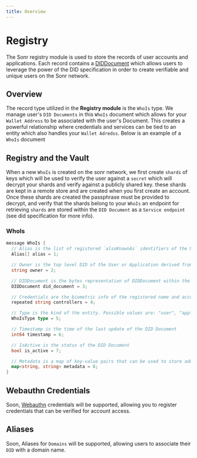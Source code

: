 ```yaml
---
title: Overview
---
```

# Registry
The Sonr registry module is used to store the records of user accounts and applications. Each record contains a [DIDDocument](https://www.w3.org/TR/did-core/) which allows users to leverage the power of the DID specification in order to create verifiable and unique users on the Sonr network. 

## Overview

The record type utilized in the **Registry module** is the `WhoIs` type. We manage user's `DID Documents` in this `WhoIs` document which allows for your `Wallet Address` to be associated with the user's Document. This creates a powerful relationship where credentials and services can be tied to an entity which also handles your `Wallet Adredss`. Below is an example of a `WhoIs` document

## Registry and the Vault
When a new `WhoIs` is created on the sonr network, we first create `shards` of keys which will be used to verify the user against a `secret` which will decrypt your shards and verify against a publicly shared key. these shards are kept in a remote store and are created when you first create an account. Once these shards are created the passphrase must be provided to decrypt, and verify that the shards belong to your `WhoIs` an endpoint for retrieving `shards` are stored within the `DID Document` as a `Service endpoint` (see did specification for more info).

### WhoIs
```go
message WhoIs {
  // Alias is the list of registered `alsoKnownAs` identifiers of the User or Application
  Alias[] alias = 1;

  // Owner is the top level DID of the User or Application derived from the multisignature wallet.
  string owner = 2;

  // DIDDocument is the bytes representation of DIDDocument within the WhoIs. Initially marshalled as JSON.
  DIDDocument did_document = 3;

  // Credentials are the biometric info of the registered name and account encoded with public key
  repeated string controllers = 4;

  // Type is the kind of the entity. Possible values are: "user", "application"
  WhoIsType type = 5;

  // Timestamp is the time of the last update of the DID Document
  int64 timestamp = 6;

  // IsActive is the status of the DID Document
  bool is_active = 7;

  // Metadata is a map of key-value pairs that can be used to store additional information about the DID Document
  map<string, string> metadata = 8;
}
```

## Webauthn Credentials
Soon, [Webauthn](https://webauthn.io/) credentials will be supported, allowing you to register credentials that can be verified for account access.

## Aliases
Soon, Aliases for `Domains` will be supported, allowing users to associate their `DID` with a domain name.

